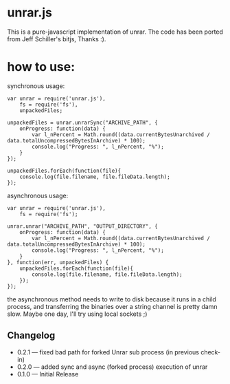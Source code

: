 # unrar.js

This is a pure-javascript implementation of unrar.
The code has been ported from Jeff Schiller's bitjs, Thanks :).

# how to use:
synchronous usage:

	var unrar = require('unrar.js'),
	    fs = require('fs'),
        unpackedFiles;

    unpackedFiles = unrar.unrarSync("ARCHIVE_PATH", {
        onProgress: function(data) {
            var l_nPercent = Math.round((data.currentBytesUnarchived / data.totalUncompressedBytesInArchive) * 100);
            console.log("Progress: ", l_nPercent, "%");
        }
    });

	unpackedFiles.forEach(function(file){
	    console.log(file.filename, file.fileData.length);
	});

asynchronous usage:

	var unrar = require('unrar.js'),
	    fs = require('fs');

	unrar.unrar("ARCHIVE_PATH", "OUTPUT_DIRECTORY", {
	    onProgress: function(data) {
        	var l_nPercent = Math.round((data.currentBytesUnarchived / data.totalUncompressedBytesInArchive) * 100);
        	console.log("Progress: ", l_nPercent, "%");
    	}
	}, function(err, unpackedFiles) {
        unpackedFiles.forEach(function(file){
    	    console.log(file.filename, file.fileData.length);
    	});
    });

the asynchronous method needs to write to disk because it runs in a child process, and transferring the binaries over a string channel is pretty damn slow. Maybe one day, I'll try using local sockets ;)

## Changelog

* 0.2.1 — fixed bad path for forked Unrar sub process (in previous check-in)
* 0.2.0 — added sync and async (forked process) execution of unrar
* 0.1.0 — Initial Release
